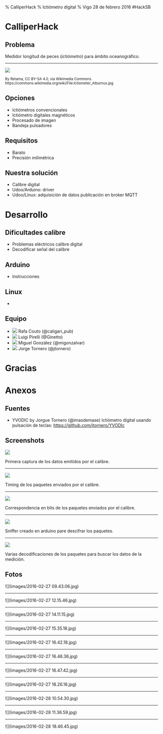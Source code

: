 % CalliperHack
% Ictiómetro digital
% Vigo 28 de febrero 2016 #HackSB

# CalliperHack

## Problema

Medidor longitud de peces (*ictiómetro*) para ámbito oceanográfico.

----

![](images/external/800px-Ictiometer_Alburnus.jpg)

<small>
By Retama, CC BY-SA 4.0, via Wikimedia Commons.
https://commons.wikimedia.org/wiki/File:Ictiometer_Alburnus.jpg
</small>

## Opciones

- Ictiómetros convencionales
- Ictiómetro digitales magnéticos
- Procesado de imagen
- Bandeja pulsadores

## Requisitos

- Barato
- Precisión milimétrica

## Nuestra solución

- Calibre digital
- Udoo/Arduino: driver
- Udoo/Linux: adquisición de datos publicación en broker MQTT

# Desarrollo

## Dificultades calibre

- Problemas eléctricos calibre digital
- Decodificar señal del calibre

## Arduino

- Instrucciones

## Linux

-

## Equipo

- ![](https://avatars1.githubusercontent.com/u/969061?v=3&s=64)
  Rafa Couto (@caligari_pub)
- ![](https://avatars1.githubusercontent.com/u/3344634?v=3&s=64)
  Luigi Pirelli (@Ginetto)
- ![](https://avatars1.githubusercontent.com/u/928566?v=3&s=64)
  Miguel González (@migonzalvar)
- ![](https://avatars0.githubusercontent.com/u/4236093?v=3&s=64)
  Jorge Tornero (@jtornero)

# Gracias

# Anexos

## Fuentes

- YVODIC by Jorgue Tornero (@imasdemase) Ictiómetro digital usando pulsación de teclas: https://github.com/jtornero/YVODIc


## Screenshots

![](screenshots/95_logic_analyzer.png)

Primera captura de los datos emitidos por el calibre.

----

![](screenshots/96_timing.png)

Timing de los paquetes enviados por el calibre.

----

![](screenshots/97_bits.png)

Correspondencia en bits de los paquetes enviados por el calibre.

----

![](screenshots/98_sniffer.png)

Sniffer creado en arduino pare descifrar los paquetes.

----

![](screenshots/99_decoding.png)

Varias decodificaciones de los paquetes para buscar los datos de la medición.

## Fotos

![](images/2016-02-27 09.43.06.jpg)

----

![](images/2016-02-27 12.15.46.jpg)

----

![](images/2016-02-27 14.11.15.jpg)

----

![](images/2016-02-27 15.35.18.jpg)

----

![](images/2016-02-27 16.42.18.jpg)

----

![](images/2016-02-27 16.46.36.jpg)

----

![](images/2016-02-27 16.47.42.jpg)

----

![](images/2016-02-27 18.26.16.jpg)

----

![](images/2016-02-28 10.54.30.jpg)

----

![](images/2016-02-28 11.36.59.jpg)

----

![](images/2016-02-28 18.46.45.jpg)
